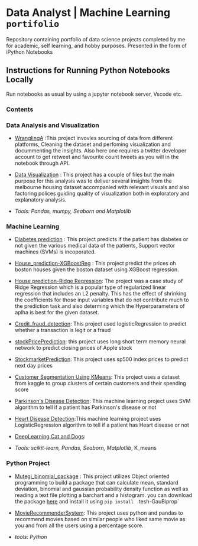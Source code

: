 # Data Analyst | Machine Learning `portifolio`
Repository containing portfolio of data science projects completed by me for academic, self learning, and hobby purposes. Presented in the form of iPython Notebooks

## Instructions for Running Python Notebooks Locally
Run notebooks as usual by using a jupyter notebook server, Vscode etc.

### Contents
  ### Data Analysis and Visualization
  
  * [WranglingA](https://github.com/MutegiMk/Data-analyst-science-portifolio/tree/main/WranglingA) :This project invovles sourcing of data from different platforms,       Cleaning the dataset and perfoming visualization and docummenting the insights. Also here one requires a twitter developer account to get retweet and favourite         count tweets as you will in the notebook through API.
  
  * [Data Visualization](https://github.com/MutegiMk/Data-analyst-science-portifolio/tree/main/Data%20Visualization) : This project has a couple of files but the main     purpose for this analysis was to deliver several insights from the melbourne housing dataset accompanied with relevant visuals and also factoring polices guiding       quality of visualization both in exploratory and explanatory analysis.
  
  * _Tools: Pandas, mumpy, Seaborn and Matplotlib_
  
  ### Machine Learning
   * [Diabetes prediction](https://github.com/MutegiMk/Data-analyst-science-portifolio/blob/main/Diabetes%20prediction.ipynb) : This project predicts if the patient        has diabetes or not given the various medical data of the patients, Support vector machines (SVMs) is incoporated.
   
   * [House_prediction-XGBoostReg](https://github.com/MutegiMk/Data-analyst-science-portifolio/blob/main/House_prediction-XGBoostReg.ipynb) : This project predict the      prices oh boston houses given the boston dataset using XGBoost regression.

  *  [House prediction-Ridge Regression](https://github.com/MutegiMk/Data-analyst-science-portifolio/blob/main/Housing%20Prediction%20-Ridge%20Regression.ipynb): The        project was a case study of Ridge Regression which is a popular type of regularized linear regression that includes an L2 penalty. This has the effect of              shrinking the coefficients for those input variables that do not contribute much to the prediction task.and also determing which the Hyperparameters of aplha is        best for the given dataset.
  
  *  [Credit_fraud_detection](https://github.com/MutegiMk/Data-analyst-science-portifolio/blob/main/Diabetes%20prediction.ipynb): This project used logisticRegression 
     to predict whether a transaction is legit or a fraud 
     
  *  [stockPricePrediction](https://github.com/MutegiMk/Data-analyst-science-portifolio/blob/main/stockPricePrediction.ipynb): this project uses long short term memory       neural network to predict closing prices of Apple stock
  
  *  [StockmarketPrediction](https://github.com/MutegiMk/Data-analyst-science-portifolio/blob/main/StockMarketPrediction.ipynb): This project uses sp500 index prices        to predict next day prices
  
  * [Customer Segmentation Using KMeans](https://github.com/MutegiMk/Data-analyst-science-portifolio/blob/main/Customer_Segmentation_using_K_means.ipynb): This project     uses a dataset from kaggle to group clusters of certain customers and their spending score
  
  * [Parkinson's Disease Detection](https://github.com/MutegiMk/Data-analyst-science-portifolio/blob/main/Parkinson's_Disease_Detection.ipynb): This machine learning       project uses SVM algorithm to tell if a patient has Parkinson's disease or not
  
  * [Heart Disease Detection](https://github.com/MutegiMk/Data-analyst-science-portifolio/blob/main/Heart_Disease_Detection.ipynb):This machine learning       project     uses LogisticRegression algorithm to tell if a patient has Heart disease or not
  
  * [DeepLearning Cat and Dogs](https://github.com/MutegiMk/DL-TransferLearning-cats-and-Dogs):

  *  _Tools: scikit-learn, Pandas, Seaborn, Matplotlib_, K_means
  
  ### Python Project
   * [Mutegi_binomial_package](https://github.com/MutegiMk/Data-analyst-science-portifolio/tree/main/mutegi_binomial_package) : This project utilizes Object oriented        programming to build a package that can calculate mean, standard deviation, binomial and gaussian probability density function as well as reading a text file          plotting a barchart and a histogram. you can download the package [here](https://pypi.org/project/tesh-gaubiprop/) and install it using `pip install 
    `tesh-GauBiprop`
    
   * [MovieRecommenderSystem](https://github.com/MutegiMk/Data-analyst-science-portifolio/blob/main/MovieRecommenderSystem.ipynb): This project uses python and              pandas to recommend  movies based on similar people who liked same movie as you and from all the users using a percentage score.
    
   * _tools: Python_
   
